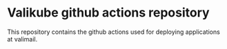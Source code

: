 # Valikube github actions repository

This repository contains the github actions used for deploying applications at
valimail.
